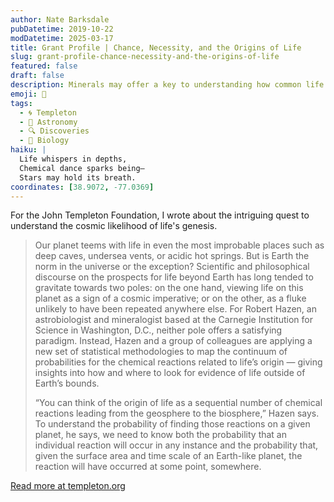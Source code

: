 ```yaml
---
author: Nate Barksdale
pubDatetime: 2019-10-22
modDatetime: 2025-03-17
title: Grant Profile | Chance, Necessity, and the Origins of Life
slug: grant-profile-chance-necessity-and-the-origins-of-life
featured: false
draft: false
description: Minerals may offer a key to understanding how common life is in the universe
emoji: 🌌
tags:
  - 🌀 Templeton
  - 🌌 Astronomy
  - 🔍 Discoveries
  - 🧬 Biology
haiku: |
  Life whispers in depths,  
  Chemical dance sparks being—  
  Stars may hold its breath.
coordinates: [38.9072, -77.0369]
---
```


For the John Templeton Foundation, I wrote about the intriguing quest to understand the cosmic likelihood of life's genesis.

> Our planet teems with life in even the most improbable places such as deep caves, undersea vents, or acidic hot springs. But is Earth the norm in the universe or the exception? Scientific and philosophical discourse on the prospects for life beyond Earth has long tended to gravitate towards two poles: on the one hand, viewing life on this planet as a sign of a cosmic imperative; or on the other, as a fluke unlikely to have been repeated anywhere else. For Robert Hazen, an astrobiologist and mineralogist based at the Carnegie Institution for Science in Washington, D.C., neither pole offers a satisfying paradigm. Instead, Hazen and a group of colleagues are applying a new set of statistical methodologies to map the continuum of probabilities for the chemical reactions related to life’s origin — giving insights into how and where to look for evidence of life outside of Earth’s bounds.
>
> “You can think of the origin of life as a sequential number of chemical reactions leading from the geosphere to the biosphere,” Hazen says. To understand the probability of finding those reactions on a given planet, he says, we need to know both the probability that an individual reaction will occur in any instance and the probability that, given the surface area and time scale of an Earth-like planet, the reaction will have occurred at some point, somewhere.

[Read more at templeton.org](https://www.templeton.org/grant/chance-necessity-and-the-origins-of-life)
